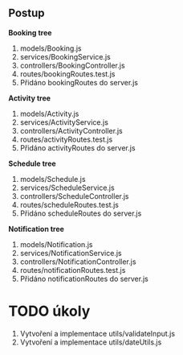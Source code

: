 

## Postup

**Booking tree**
1. models/Booking.js
2. services/BookingService.js
3. controllers/BookingController.js
4. routes/bookingRoutes.test.js
5. Přidáno bookingRoutes do server.js

**Activity tree**
1. models/Activity.js
2. services/ActivityService.js
3. controllers/ActivityController.js
4. routes/activityRoutes.test.js
5. Přidáno activityRoutes do server.js

**Schedule tree**
1. models/Schedule.js
2. services/ScheduleService.js
3. controllers/ScheduleController.js
4. routes/scheduleRoutes.test.js
5. Přidáno scheduleRoutes do server.js

**Notification tree**
1. models/Notification.js
2. services/NotificationService.js
3. controllers/NotificationController.js
4. routes/notificationRoutes.test.js
5. Přidáno notificationRoutes do server.js


# TODO úkoly
1. Vytvoření a implementace utils/validateInput.js
2. Vytvoření a implementace utils/dateUtils.js